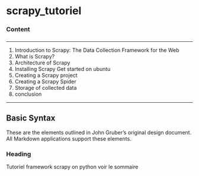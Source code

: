 # scrapy_tutoriel
### Content
###
---
1. Introduction to Scrapy: The Data Collection Framework for the Web
2. What is Scrapy?
3. Architecture of Scrapy       
4. Installing Scrapy
     Get started on ubuntu
5. Creating a Scrapy project
6. Creating a Scrapy Spider
7. Storage of collected data
8. conclusion
---
## Basic Syntax

These are the elements outlined in John Gruber’s original design document. All Markdown applications support these elements.

### Heading
Tutoriel  framework scrapy on python 
voir le sommaire
